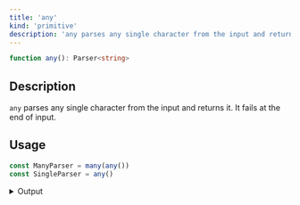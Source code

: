```yaml
---
title: 'any'
kind: 'primitive'
description: 'any parses any single character from the input and returns it; it fails at the end of input.'
---
```


```typescript {{ withLineNumbers: false }}
function any(): Parser<string>
```

## Description

`any` parses any single character from the input and returns it. It fails at the end of input.

## Usage

```typescript
const ManyParser = many(any())
const SingleParser = any()
```

<details>
  <summary>Output</summary>

  ### Success

  ```typescript
  run(ManyParser).with('xyz')

  {
    isOk: true,
    pos: 3,
    value: [ 'x', 'y', 'z' ]
  }
  ```

  ### Failure

  ```typescript
  run(SingleParser).with('')

  {
    isOk: false,
    pos: 0,
    expected: 'reached the end of input'
  }
  ```
</details>
